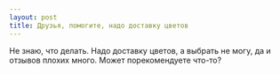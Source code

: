 ```yaml
---
layout: post 
title: Друзья, помогите, надо доставку цветов 
--- 
```

Не знаю, что делать. Надо доставку цветов, а выбрать не могу, да и отзывов плохих много. Может порекомендуете что-то?